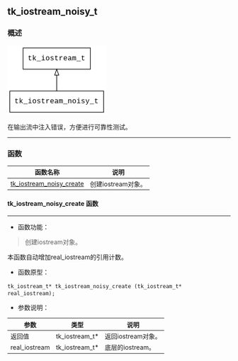 ## tk\_iostream\_noisy\_t
### 概述
![image](images/tk_iostream_noisy_t_0.png)

在输出流中注入错误，方便进行可靠性测试。

----------------------------------
### 函数
<p id="tk_iostream_noisy_t_methods">

| 函数名称 | 说明 | 
| -------- | ------------ | 
| <a href="#tk_iostream_noisy_t_tk_iostream_noisy_create">tk\_iostream\_noisy\_create</a> | 创建iostream对象。 |
#### tk\_iostream\_noisy\_create 函数
-----------------------

* 函数功能：

> <p id="tk_iostream_noisy_t_tk_iostream_noisy_create">创建iostream对象。
本函数自动增加real_iostream的引用计数。


* 函数原型：

```
tk_iostream_t* tk_iostream_noisy_create (tk_iostream_t* real_iostream);
```

* 参数说明：

| 参数 | 类型 | 说明 |
| -------- | ----- | --------- |
| 返回值 | tk\_iostream\_t* | 返回iostream对象。 |
| real\_iostream | tk\_iostream\_t* | 底层的iostream。 |
